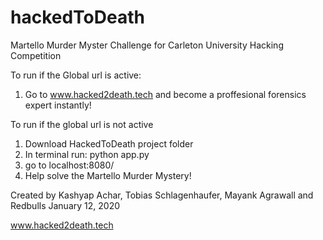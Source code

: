 # hackedToDeath
Martello Murder Myster Challenge for Carleton University Hacking Competition

To run if the Global url is active:
  1. Go to www.hacked2death.tech and become a proffesional forensics expert instantly!

To run if the global url is not active

  1. Download HackedToDeath project folder
  2. In terminal run: python app.py
  3. go to localhost:8080/
  4. Help solve the Martello Murder Mystery!

Created by Kashyap Achar, Tobias Schlagenhaufer, Mayank Agrawall and Redbulls
January 12, 2020

www.hacked2death.tech
